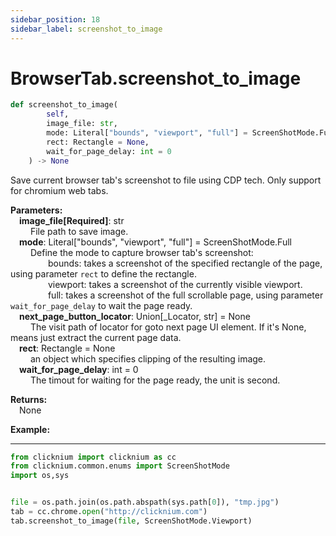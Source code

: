 ```yaml
---
sidebar_position: 18
sidebar_label: screenshot_to_image
---
```

# BrowserTab.screenshot_to_image  

```python
def screenshot_to_image(
        self,
        image_file: str,
        mode: Literal["bounds", "viewport", "full"] = ScreenShotMode.Full,
        rect: Rectangle = None,
        wait_for_page_delay: int = 0
    ) -> None
``` 


Save current browser tab's screenshot to file using CDP tech. Only support for chromium web tabs.   

**Parameters:**  
    &emsp;**image_file[Required]**: str   
        &emsp;&emsp; File path to save image.  
    &emsp;**mode**: Literal["bounds", "viewport", "full"] = ScreenShotMode.Full     
        &emsp;&emsp; Define the mode to capture browser tab's screenshot:  
        &emsp;&emsp;&emsp;&emsp; bounds: takes a screenshot of the specified rectangle of the page, using parameter `rect` to define the rectangle.  
        &emsp;&emsp;&emsp;&emsp; viewport: takes a screenshot of the currently visible viewport.  
        &emsp;&emsp;&emsp;&emsp; full: takes a screenshot of the full scrollable page, using parameter `wait_for_page_delay` to wait the page ready.      
    &emsp;**next_page_button_locator**: Union[_Locator, str] = None       
        &emsp;&emsp; The visit path of locator for goto next page UI element. If it's None, means just extract the current page data.      
    &emsp;**rect**: Rectangle = None  
        &emsp;&emsp; an object which specifies clipping of the resulting image.   
    &emsp;**wait_for_page_delay**: int = 0   
        &emsp;&emsp; The timout for waiting for the page ready, the unit is second.  

**Returns:**  
    &emsp;None

**Example:**
***
```python
from clicknium import clicknium as cc
from clicknium.common.enums import ScreenShotMode
import os,sys


file = os.path.join(os.path.abspath(sys.path[0]), "tmp.jpg")
tab = cc.chrome.open("http://clicknium.com")
tab.screenshot_to_image(file, ScreenShotMode.Viewport)

```